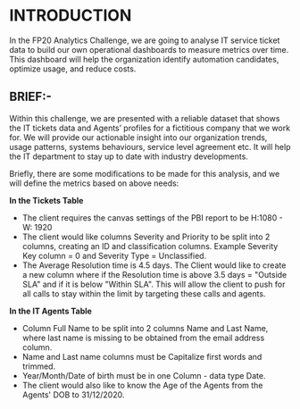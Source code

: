 # INTRODUCTION

In the FP20 Analytics Challenge, we are going to analyse IT service ticket data to build our own operational dashboards to measure metrics over time. This dashboard will help the organization identify automation candidates, optimize usage, and reduce costs.


## BRIEF:-

Within this challenge, we are presented with a reliable dataset that shows the IT tickets data and Agents’ profiles for a fictitious company that we work for. We will provide our actionable insight into our organization trends, usage patterns, systems behaviours, service level agreement etc. It will help the IT department to stay up to date with industry developments.

Briefly, there are some modifications to be made for this analysis, and we will define the metrics based on above needs:

__In the Tickets Table__
* The client requires the canvas settings of the PBI report to be H:1080 - W: 1920
* The client would like columns Severity and Priority to be split into 2 columns, creating an ID and classification columns. Example Severity Key column = 0 and Severity Type = Unclassified.
* The Average Resolution time is 4.5 days. The Client would like to create a new column where if the Resolution time is above 3.5 days = "Outside SLA" and if it is below "Within SLA". This will allow the client to push for all calls to stay within the limit by targeting these calls and agents.

**In the IT Agents Table**
* Column Full Name to be split into 2 columns Name and Last Name, where last name is missing to be obtained from the email address column.
* Name and Last name columns must be Capitalize first words and trimmed.
* Year/Month/Date of birth must be in one Column - data type Date.
* The client would also like to know the Age of the Agents from the Agents' DOB to 31/12/2020.
